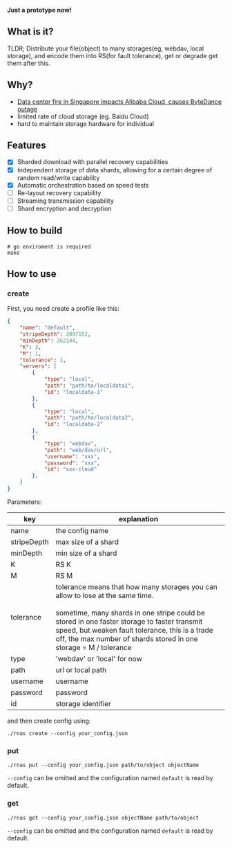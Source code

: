**Just a prototype now!**
## What is it?

TLDR; Distribute your file(object) to many storages(eg, webdav, local storage), and encode them into RS(for fault tolerance), get or degrade get them after this.

## Why?

- [Data center fire in Singapore impacts Alibaba Cloud, causes ByteDance outage](https://www.datacenterdynamics.com/en/news/data-center-fire-in-singapore-impacts-alibaba-cloud-causes-bytedance-outage/)
- limited rate of cloud storage (eg. Baidu Cloud)
- hard to maintain storage hardware for individual
## Features

- [x] Sharded download with parallel recovery capabilities
- [x] Independent storage of data shards, allowing for a certain degree of random read/write capability
- [x] Automatic orchestration based on speed tests
- [ ] Re-layout recovery capability 
- [ ] Streaming transmission capability
- [ ] Shard encryption and decryption

## How to build

```shell
# go enviroment is required
make
```

## How to use

### create

First, you need create a profile like this:

```json
{
    "name": "default",
    "stripeDepth": 2097152,
    "minDepth": 262144,
    "K": 2,
    "M": 1,
    "tolerance": 1,
    "servers": [
        {
            "type": "local",
            "path": "path/to/localdata1",
            "id": "localdata-1"
        },
        {
            "type": "local",
            "path": "path/to/localdata2",
            "id": "localdata-2"
        },
        {
            "type": "webdav",
            "path": "web/dav/url",
            "username": "xxx",
            "password": "xxx",
            "id": "xxx-cloud"
        },
    ]
}
```
  
Parameters:

| key         | explanation                                                                                                                                                                                                                                                                                               |
| ----------- | --------------------------------------------------------------------------------------------------------------------------------------------------------------------------------------------------------------------------------------------------------------------------------------------------------- |
| name        | the config name                                                                                                                                                                                                                                                                                           |
| stripeDepth | max size of a shard                                                                                                                                                                                                                                                                                       |
| minDepth    | min size of a shard                                                                                                                                                                                                                                                                                       |
| K           | RS K                                                                                                                                                                                                                                                                                                      |
| M           | RS M                                                                                                                                                                                                                                                                                                      |
| tolerance   | tolerance means that how many storages you can allow to lose at the same time.<br><br>sometime, many shards in one stripe could be stored in one faster storage to faster transmit speed, but weaken fault tolerance, this is a trade off, the max number of shards stored in one storage = M / tolerance |
| type        | 'webdav' or 'local' for now                                                                                                                                                                                                                                                                               |
| path        | url or local path                                                                                                                                                                                                                                                                                         |
| username    | username                                                                                                                                                                                                                                                                                                  |
| password    | password                                                                                                                                                                                                                                                                                                  |
| id          | storage identifier                                                                                                                                                                                                                                                                                        |

and then create config using:

```shell
./rnas create --config your_config.json
```

### put

```shell
./rnas put --config your_config.json path/to/object objectName
```

`--config` can be omitted and the configuration named `default` is read by default.
### get

```shell
./rnas get --config your_config.json objectName path/to/object
```

`--config` can be omitted and the configuration named `default` is read by default.